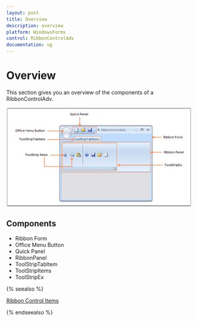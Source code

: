 ```yaml
---
layout: post
title: Overview
description: overview
platform: WindowsForms
control: RibbonControlAdv 
documentation: ug
---
```


# Overview

This section gives you an overview of the components of a RibbonControlAdv.

![](Overview_images/Overview_img1.jpeg)

## Components

* Ribbon Form
* Office Menu Button
* Quick Panel
* RibbonPanel
* ToolStripTabItem
* ToolStripItems
* ToolStripEx

{% seealso %}

[Ribbon Control Items](/windowsforms/ribboncontroladv/ribbon-control-items)

{% endseealso %}

